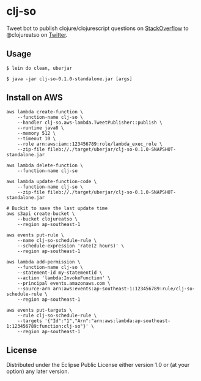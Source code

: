 # clj-so

Tweet bot to publish clojure/clojurescript questions on [StackOverflow](https://stackoverflow.com) to @clojureatso on [Twitter](https://twitter.com/).

## Usage

```shell
$ lein do clean, uberjar

$ java -jar clj-so-0.1.0-standalone.jar [args]
```

## Install on AWS

```shell
aws lambda create-function \
    --function-name clj-so \
    --handler clj-so.aws-lambda.TweetPublisher::publish \
    --runtime java8 \
    --memory 512 \
    --timeout 10 \
    --role arn:aws:iam::123456789:role/lambda_exec_role \
    --zip-file fileb://./target/uberjar/clj-so-0.1.0-SNAPSHOT-standalone.jar

aws lambda delete-function \
    --function-name clj-so

aws lambda update-function-code \
    --function-name clj-so \
    --zip-file fileb://./target/uberjar/clj-so-0.1.0-SNAPSHOT-standalone.jar

# Buckit to save the last update time
aws s3api create-bucket \
    --bucket clojureatso \
    --region ap-southeast-1

aws events put-rule \
    --name clj-so-schedule-rule \
    --schedule-expression 'rate(2 hours)' \
    --region ap-southeast-1

aws lambda add-permission \
    --function-name clj-so \
    --statement-id my-statementid \
    --action 'lambda:InvokeFunction' \
    --principal events.amazonaws.com \
    --source-arn arn:aws:events:ap-southeast-1:123456789:rule/clj-so-schedule-rule \
    --region ap-southeast-1

aws events put-targets \
    --rule clj-so-schedule-rule \
    --targets '{"Id":"1","Arn":"arn:aws:lambda:ap-southeast-1:123456789:function:clj-so"}' \
    --region ap-southeast-1
```

## License

Distributed under the Eclipse Public License either version 1.0 or (at
your option) any later version.
